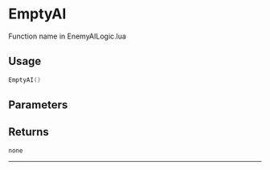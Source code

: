 # EmptyAI
Function name in EnemyAILogic.lua
## Usage
```lua
EmptyAI()
```
## Parameters

## Returns
`none`

---